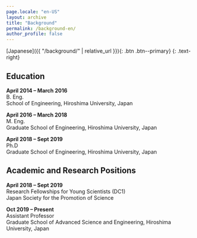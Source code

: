 ```yaml
---
page.locale: "en-US"
layout: archive
title: "Background"
permalink: /background-en/
author_profile: false
---
```


[Japanese]({{ "/background/" | relative_url }}){: .btn .btn--primary}
{: .text-right}

## Education

**April 2014 &ndash; March 2016**<br>
B. Eng. <br>
School of Engineering, Hiroshima University, Japan

**April 2016 &ndash; March 2018**<br>
M. Eng.<br>
Graduate School of Engineering, Hiroshima University, Japan

**April 2018 &ndash; Sept 2019**<br>
Ph.D<br>
Graduate School of Engineering, Hiroshima University, Japan


## Academic and Research Positions

**April 2018 &ndash; Sept 2019**<br>
Research Fellowships for Young Scientists (DC1)<br>
Japan Society for the Promotion of Science

**Oct 2019 &ndash; Present**<br>
Assistant Professor<br>
Graduate School of Advanced Science and Engineering, Hiroshima University, Japan